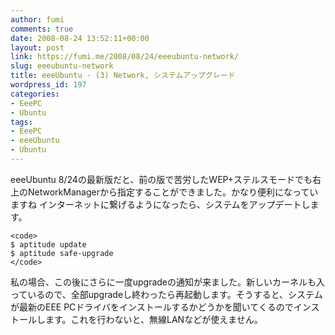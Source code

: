 ```yaml
---
author: fumi
comments: true
date: 2008-08-24 13:52:11+00:00
layout: post
link: https://fumi.me/2008/08/24/eeeubuntu-network/
slug: eeeubuntu-network
title: eeeUbuntu - (3) Network, システムアップグレード
wordpress_id: 197
categories:
- EeePC
- Ubuntu
tags:
- EeePC
- eeeUbuntu
- Ubuntu
---
```


eeeUbuntu 8/24の最新版だと、前の版で苦労したWEP+ステルスモードでも右上のNetworkManagerから指定することができました。かなり便利になっていますね
インターネットに繋げるようになったら、システムをアップデートします。



    
    <code>
    $ aptitude update
    $ aptitude safe-upgrade
    </code>




私の場合、この後にさらに一度upgradeの通知が来ました。新しいカーネルも入っているので、全部upgradeし終わったら再起動します。そうすると、システムが最新のEEE PCドライバをインストールするかどうかを聞いてくるのでインストールします。これを行わないと、無線LANなどが使えません。
